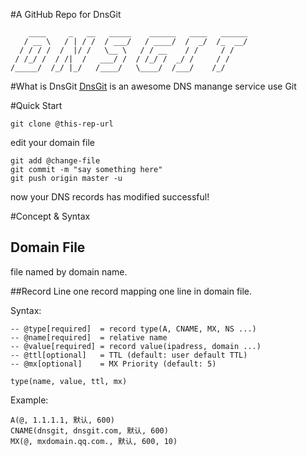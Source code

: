 #A GitHub Repo for DnsGit

```
    ____     _   __   _____    ______   ____   ______
   / __ \   / | / /  / ___/   / ____/  /  _/  /_  __/
  / / / /  /  |/ /   \__ \   / / __    / /     / /   
 / /_/ /  / /|  /   ___/ /  / /_/ /  _/ /     / /    
/_____/  /_/ |_/   /____/   \____/  /___/    /_/ 
```

#What is DnsGit
[DnsGit](https://dnsgit.com) is an awesome DNS manange service use Git


#Quick Start


    git clone @this-rep-url

edit your domain file

    git add @change-file
    git commit -m "say something here"
    git push origin master -u
    
now your DNS records has modified successful!

#Concept & Syntax

## Domain File
file named by domain name.

##Record Line 
one record mapping one line in domain file.

Syntax:

```
-- @type[required]  = record type(A, CNAME, MX, NS ...)
-- @name[required]  = relative name
-- @value[required] = record value(ipadress, domain ...)
-- @ttl[optional]   = TTL (default: user default TTL)
-- @mx[optional]    = MX Priority (default: 5)

type(name, value, ttl, mx)

```
Example:
```
A(@, 1.1.1.1, 默认, 600)
CNAME(dnsgit, dnsgit.com, 默认, 600)
MX(@, mxdomain.qq.com., 默认, 600, 10)

```
